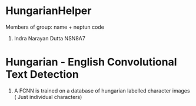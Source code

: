 # HungarianHelper
Members of group: name + neptun code
1. Indra Narayan Dutta NSN8A7

# Hungarian - English Convolutional Text Detection
1. A FCNN is trained on a database of hungarian labelled character images ( Just individual characters)


